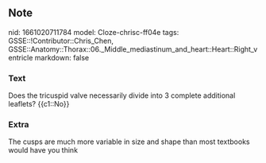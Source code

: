 ## Note
nid: 1661020711784
model: Cloze-chrisc-ff04e
tags: GSSE::!Contributor::Chris_Chen, GSSE::Anatomy::Thorax::06._Middle_mediastinum_and_heart::Heart::Right_ventricle
markdown: false

### Text
<div class="toggle">
  Does the tricuspid valve necessarily divide into 3 complete
  additional leaflets? {{c1::No}}
</div>

### Extra
<p id="af6b7f5c-2d2c-4b1f-8c08-d77df5cae0ba" class="">The cusps are
much more variable in size and shape than most textbooks would have
you think
